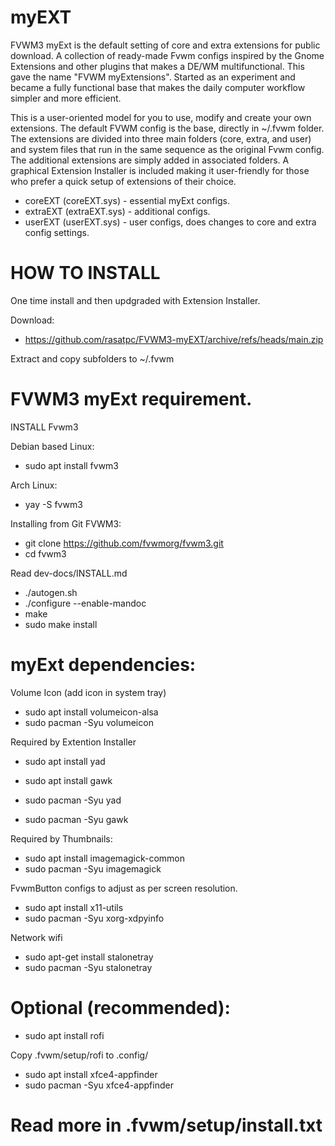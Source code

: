 # myEXT
FVWM3 myExt is the default setting of core and extra extensions for public download. A collection of ready-made Fvwm configs inspired by the Gnome Extensions and other plugins that makes a DE/WM multifunctional. This gave the name "FVWM myExtensions". Started as an experiment and became a fully functional base that makes the daily computer workflow simpler and more efficient.

This is a user-oriented model for you to use, modify and create your own extensions. The default FVWM config is the base, directly in ~/.fvwm folder. The extensions are divided into three main folders (core, extra, and user) and system files that run in the same sequence as the original Fvwm config. The additional extensions are simply added in associated folders. A graphical Extension Installer is included making it user-friendly for those who prefer a quick setup of extensions of their choice.

* coreEXT  (coreEXT.sys)	- essential myExt configs.
* extraEXT (extraEXT.sys) - additional configs.
* userEXT  (userEXT.sys)  - user configs, does changes to core and extra config settings.

# HOW TO INSTALL
One time install and then updgraded with Extension Installer.

Download:
* https://github.com/rasatpc/FVWM3-myEXT/archive/refs/heads/main.zip

Extract and copy subfolders to ~/.fvwm

# FVWM3 myExt requirement.

INSTALL Fvwm3

Debian based Linux:
* sudo apt install fvwm3

Arch Linux:
* yay -S fvwm3

Installing from Git FVWM3:
* git clone https://github.com/fvwmorg/fvwm3.git
* cd fvwm3

Read dev-docs/INSTALL.md

* ./autogen.sh
* ./configure --enable-mandoc
* make
* sudo make install

# myExt dependencies:

Volume Icon (add icon in system tray)
* sudo apt install volumeicon-alsa
* sudo pacman -Syu volumeicon

Required by Extention Installer
* sudo apt install yad
* sudo apt install gawk

* sudo pacman -Syu yad
* sudo pacman -Syu gawk

Required by Thumbnails:
* sudo apt install imagemagick-common
* sudo pacman -Syu imagemagick

FvwmButton configs to adjust as per screen resolution.
* sudo apt install x11-utils
* sudo pacman -Syu xorg-xdpyinfo

Network wifi
* sudo apt-get install stalonetray
* sudo pacman -Syu stalonetray

# Optional (recommended):

* sudo apt install rofi

Copy .fvwm/setup/rofi to .config/

* sudo apt install xfce4-appfinder
* sudo pacman -Syu xfce4-appfinder

# Read more in .fvwm/setup/install.txt
